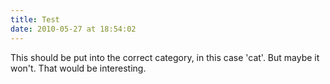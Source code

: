 ```yaml
---
title: Test
date: 2010-05-27 at 18:54:02
---
```


This should be put into the correct category, in this case 'cat'. But maybe it won't. That would be interesting.